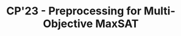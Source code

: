 ---
layout: hub
title: CP'23 - Preprocessing for Multi-Objective MaxSAT
citekey: JabsEtAl2023PreprocessingSATBased
description: Material regarding my presentation @ CP'23 about _Preprocessing for SAT-Based Multi-Objective Combinatorial Optimization_.
---